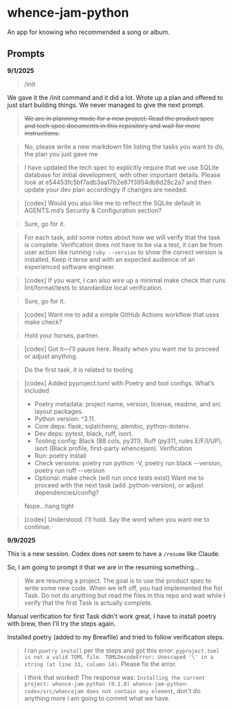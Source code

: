 # whence-jam-python
An app for knowing who recommended a song or album.

## Prompts

**9/1/2025**

> /init

We gave it the /init command and it did a lot. Wrote up a plan and offered to just start building things. We never managed to give the next prompt.

> ~~We are in planning mode for a new project. Read the product spec and tech spec documents in this repository and wait for more instructions.~~

> No, please write a new markdown file listing the tasks you want to do, the plan you just gave me

> I have updated the tech spec to explicitly require that we use SQLite database for initial development, with other important details. Please look at e54453fc5bf7adb3aa17b2e87f3954db8d28c2a7 and then update your dev plan accordingly if changes are needed.

> [codex]
> Would you also like me to reflect the SQLite default in AGENTS.md’s Security & Configuration section?

> Sure, go for it.

> For each task, add some notes about how we will verify that the task is complete. Verification does not have to be via a test, it can be from user action like running `ruby --version` to show the correct version is installed. Keep it terse and with an expected audience of an experienced software engineer.

> [codex]
> If you want, I can also wire up a minimal make check that runs lint/format/tests to standardize local verification.

> Sure, go for it.

> [codex]
> Want me to add a simple GitHub Actions workflow that uses make check?

> Hold your horses, partner.

> [codex]
> Got it—I’ll pause here. Ready when you want me to proceed or adjust anything.

> Do the first task, it is related to tooling

> [codex]
> Added pyproject.toml with Poetry and tool configs.
> What’s included
> - Poetry metadata: project name, version, license, readme, and src layout packages.
> - Python version: ^3.11.
> - Core deps: flask, sqlalchemy, alembic, python-dotenv.
> - Dev deps: pytest, black, ruff, isort.
> - Tooling config: Black (88 cols, py311), Ruff (py311, rules E/F/I/UP), isort (Black profile, first-party whencejam).
> Verification
> - Run: poetry install
> - Check versions: poetry run python -V, poetry run black --version, poetry run ruff --version
> - Optional: make check (will run once tests exist)
> Want me to proceed with the next task (add .python-version), or adjust dependencies/config?

> Nope...hang tight

> [codex]
> Understood. I’ll hold. Say the word when you want me to continue.

**9/9/2025**

This is a new session. Codex does not seem to have a `/resume` like Claude.

So, I am going to prompt it that we are in the resuming something...

> We are resuming a project. The goal is to use the product spec to write some new code. When we left off, you had implemented the fist Task. Do not do anything but read the files in this repo and wait while I verify that the first Task is actually complete.

Manual verification for first Task didn't work great, I have to install poetry with brew, then I'll try the steps again.

Installed poetry (added to my Brewfile) and tried to follow verification steps.


> I ran `poetry install` per the steps and got this error: `pyproject.toml is not a valid TOML file. TOMLDecodeError: Unescaped '\' in a string (at line 33, column 14)`. Please fix the error.

> I think that worked! The response was: `Installing the current project: whence-jam-python (0.1.0) whence-jam-python-codex/src/whencejam does not contain any element`, don't do anything more I am going to commit what we have.
